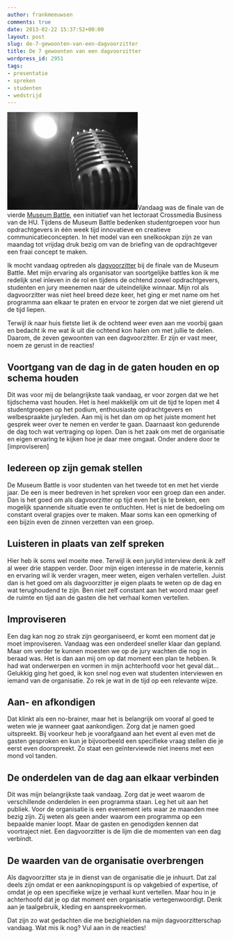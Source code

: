 ```yaml
---
author: frankmeeuwsen
comments: true
date: 2013-02-22 15:37:52+00:00
layout: post
slug: de-7-gewoonten-van-een-dagvoorzitter
title: De 7 gewoonten van een dagvoorzitter
wordpress_id: 2951
tags:
- presentatie
- spreken
- studenten
- wedstrijd
---
```


![microfoon1](../images/uploadimages/microfoon1-300x225.png)Vandaag was de finale van de vierde [Museum Battle](http://www.museumkompas.nl/museumbattle-studenten-hogeschool-utrecht-gaan-de-strijd-aan-voor-vier-nederlandse-musea/), een initiatief van het lectoraat Crossmedia Business van de HU. Tijdens de Museum Battle bedenken studentgroepen voor hun opdrachtgevers in één week tijd innovatieve en creatieve communicatieconcepten. In het model van een snelkookpan zijn ze van maandag tot vrijdag druk bezig om van de briefing van de opdrachtgever een fraai concept te maken.

Ik mocht vandaag optreden als [dagvoorzitter](http://incredibleadventure.nl/portfolio-items/the-next-speaker/) bij de finale van de Museum Battle. Met mijn ervaring als organisator van soortgelijke battles kon ik me redelijk snel inleven in de rol en tijdens de ochtend zowel opdrachtgevers, studenten en jury meenemen naar de uiteindelijke winnaar. Mijn rol als dagvoorzitter was niet heel breed deze keer, het ging er met name om het programma aan elkaar te praten en ervoor te zorgen dat we niet gierend uit de tijd liepen.

Terwijl ik naar huis fietste liet ik de ochtend weer even aan me voorbij gaan en bedacht ik me wat ik uit die ochtend kon halen om met jullie te delen. Daarom, de zeven gewoonten van een dagvoorzitter. Er zijn er vast meer, noem ze gerust in de reacties!


## Voortgang van de dag in de gaten houden en op schema houden


Dit was voor mij de belangrijkste taak vandaag, er voor zorgen dat we het tijdschema vast houden. Het is heel makkelijk om uit de tijd te lopen met 4 studentgroepen op het podium, enthousiaste opdrachtgevers en welbespraakte juryleden. Aan mij is het dan om op het juiste moment het gesprek weer over te nemen en verder te gaan. Daarnaast kon gedurende de dag toch wat vertraging op lopen. Dan is het zaak om met de organisatie en eigen ervaring te kijken hoe je daar mee omgaat. Onder andere door te [improviseren]


## Iedereen op zijn gemak stellen


De Museum Battle is voor studenten van het tweede tot en met het vierde jaar. De een is meer bedreven in het spreken voor een groep dan een ander. Dan is het goed om als dagvoorzitter op tijd even het ijs te breken, een mogelijk spannende situatie even te ontluchten. Het is niet de bedoeling om constant overal grapjes over te maken. Maar soms kan een opmerking of een bijzin even de zinnen verzetten van een groep.


## Luisteren in plaats van zelf spreken


Hier heb ik soms wel moeite mee. Terwijl ik een jurylid interview denk ik zelf al weer drie stappen verder. Door mijn eigen interesse in de materie, kennis en ervaring wil ik verder vragen, meer weten, eigen verhalen vertellen. Juist dan is het goed om als dagvoorzitter je eigen plaats te weten op de dag en wat terughoudend te zijn. Ben niet zelf constant aan het woord maar geef de ruimte en tijd aan de gasten die het verhaal komen vertellen.


## Improviseren


Een dag kan nog zo strak zijn georganiseerd, er komt een moment dat je moet improviseren. Vandaag was een onderdeel sneller klaar dan gepland. Maar om verder te kunnen moesten we op de jury wachten die nog in beraad was. Het is dan aan mij om op dat moment een plan te hebben. Ik had wat onderwerpen en vormen in mijn achterhoofd voor het geval dát… Gelukkig ging het goed, ik kon snel nog even wat studenten interviewen en iemand van de organisatie. Zo rek je wat in de tijd op een relevante wijze.


## Aan- en afkondigen


Dat klinkt als een no-brainer, maar het is belangrijk om vooraf al goed te weten wie je wanneer gaat aankondigen. Zorg dat je namen goed uitspreekt. Bij voorkeur heb je voorafgaand aan het event al even met de gasten gesproken en kun je bijvoorbeeld een specifieke vraag stellen die je eerst even doorspreekt. Zo staat een geïnterviewde niet ineens met een mond vol tanden.


## De onderdelen van de dag aan elkaar verbinden


Dit was mijn belangrijkste taak vandaag. Zorg dat je weet waarom de verschillende onderdelen in een programma staan. Leg het uit aan het publiek. Voor de organisatie is een evenement iets waar ze maanden mee bezig zijn. Zij weten als geen ander waarom een programma op een bepaalde manier loopt. Maar de gasten en genodigden kennen dat voortraject niet. Een dagvoorzitter is de lijm die de momenten van een dag verbindt.


## De waarden van de organisatie overbrengen


Als dagvoorzitter sta je in dienst van de organisatie die je inhuurt. Dat zal deels zijn omdat er een aanknopingspunt is op vakgebied of expertise, of omdat je op een specifieke wijze je verhaal kunt vertellen. Maar hou in je achterhoofd dat je op dat moment een organisatie vertegenwoordigt. Denk aan je taalgebruik, kleding en aanspreekvormen.

Dat zijn zo wat gedachten die me bezighielden na mijn dagvoorzitterschap vandaag. Wat mis ik nog? Vul aan in de reacties!

